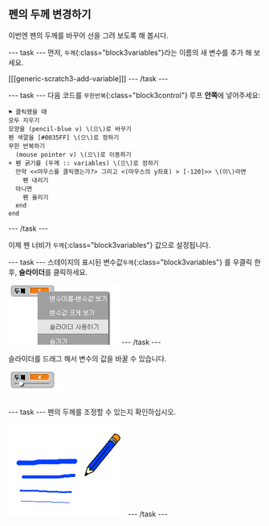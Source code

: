 ## 펜의 두께 변경하기

이번엔 펜의 두께를 바꾸어 선을 그려 보도록 해 봅시다.

--- task --- 먼저, `두께`{:class="block3variables"}라는 이름의 새 변수를 추가 해 보세요.

[[[generic-scratch3-add-variable]]] --- /task ---

--- task --- 다음 코드를 `무한반복`{:class="block3control"} 루프 **안쪽**에 넣어주세요:

```blocks3
⚑ 클릭했을 때
모두 지우기
모양을 (pencil-blue v) \(으\)로 바꾸기
펜 색깔을 [#0035FF] \(으\)로 정하기
무한 반복하기 
  (mouse pointer v) \(으\)로 이동하기
+ 펜 굵기를 (두께 :: variables) \(으\)로 정하기
  만약 <<마우스를 클릭했는가?> 그리고 <(마우스의 y좌표) > [-120]>> \(이\)라면 
    펜 내리기
  아니면 
    펜 올리기
  end
end
```

--- /task ---

이제 펜 너비가 `두께`{:class="block3variables"} 값으로 설정됩니다. 

--- task --- 스테이지의 표시된 변수값`두께`{:class="block3variables"} 를 우클릭 한후, **슬라이더**를 클릭하세요.

![스크린샷](images/paint-slider.png) --- /task ---

슬라이더를 드래그 해서 변수의 값을 바꿀 수 있습니다.

![<0>#outside-pic</0> CSS 코드에서 <0>두께</0>(너비) 와 <0>height</0>(높이) 값을 수정하여, 바깥 쪽에 있는 이미지를 <0>200px</0>로 수정해보세요. (<0>px</0>는 픽셀을 의미합니다.)](images/paint-slider-change.png)

--- task --- 펜의 두께를 조정할 수 있는지 확인하십시오.

![스크린샷](images/paint-width-test.png) --- /task ---
